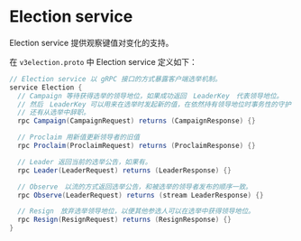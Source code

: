 # Election service

Election service 提供观察键值对变化的支持。

在 `v3election.proto` 中 Election service 定义如下：

```java
// Election service 以 gRPC 接口的方式暴露客户端选举机制。
service Election {
  // Campaign 等待获得选举的领导地位，如果成功返回　LeaderKey　代表领导地位。
  // 然后　LeaderKey 可以用来在选举时发起新的值，在依然持有领导地位时事务性的守护 API 请求，
  // 还有从选举中辞职。
  rpc Campaign(CampaignRequest) returns (CampaignResponse) {}

  // Proclaim 用新值更新领导者的旧值
  rpc Proclaim(ProclaimRequest) returns (ProclaimResponse) {}

  // Leader 返回当前的选举公告，如果有。
  rpc Leader(LeaderRequest) returns (LeaderResponse) {}

  // Observe　以流的方式返回选举公告，和被选举的领导者发布的顺序一致。
  rpc Observe(LeaderRequest) returns (stream LeaderResponse) {}

  // Resign　放弃选举领导地位，以便其他参选人可以在选举中获得领导地位。
  rpc Resign(ResignRequest) returns (ResignResponse) {}
}
```




